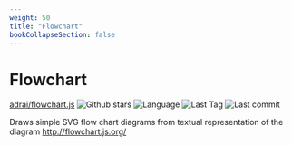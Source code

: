 ```yaml
---
weight: 50
title: "Flowchart"
bookCollapseSection: false
---
```


# Flowchart

[adrai/flowchart.js](https://github.com/adrai/flowchart.js) ![Github stars](https://img.shields.io/github/stars/adrai/flowchart.js.svg) ![Language](https://img.shields.io/github/languages/top/adrai/flowchart.js.svg) ![Last Tag](https://img.shields.io/github/v/tag/adrai/flowchart.js.svg?sort=semver) ![Last commit](https://img.shields.io/github/last-commit/adrai/flowchart.js.svg)

Draws simple SVG flow chart diagrams from textual representation of the diagram
http://flowchart.js.org/
